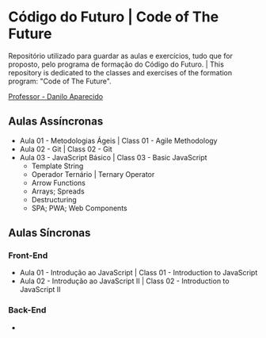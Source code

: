 # Código do Futuro | Code of The Future

Repositório utilizado para guardar as aulas e exercícios, tudo que for proposto, pelo programa de formação do Código do Futuro. | This repository is dedicated to the classes and exercises of the formation program: "Code of The Future".

[Professor - Danilo Aparecido](https://www.linkedin.com/search/results/all/?heroEntityKey=urn%3Ali%3Afsd_profile%3AACoAAAce0SUBo-evw_-UTiCDvRgyEhMratZT51A&keywords=danilo%20aparecido%20dos%20santos&origin=RICH_QUERY_SUGGESTION&position=0&searchId=ce8d26d2-4dca-4800-a1d2-a0dd65fdf5d3&sid=nkG)

## Aulas Assíncronas

- Aula 01 - Metodologias Ágeis | Class 01 - Agile Methodology
- Aula 02 - Git | Class 02 - Git
- Aula 03 - JavaScript Básico | Class 03 - Basic JavaScript
  - Template String
  - Operador Ternário | Ternary Operator
  - Arrow Functions
  - Arrays; Spreads
  - Destructuring
  - SPA; PWA; Web Components

## Aulas Síncronas 

### Front-End

- Aula 01 - Introdução ao JavaScript | Class 01 - Introduction to JavaScript
- Aula 02 - Introdução ao JavaScript II | Class 02 - Introduction to JavaScript II

### Back-End

- 
